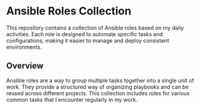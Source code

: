 # Ansible Roles Collection

This repository contains a collection of Ansible roles based on my daily activities. Each role is designed to automate specific tasks and configurations, making it easier to manage and deploy consistent environments.

## Overview

Ansible roles are a way to group multiple tasks together into a single unit of work. They provide a structured way of organizing playbooks and can be reused across different projects. This collection includes roles for various common tasks that I encounter regularly in my work.